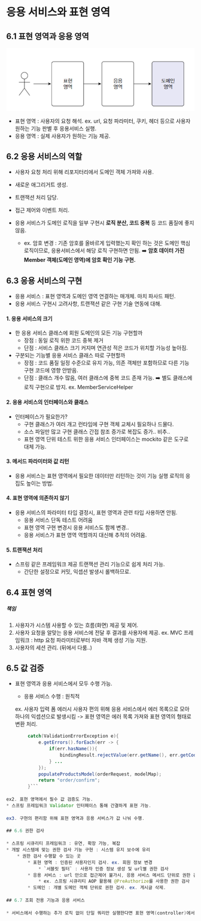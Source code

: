# 응용 서비스와 표현 영역

## 6.1 표현 영역과 응용 영역
![](https://github.com/rigyeonghong/FunDDD/blob/main/rigyeong/CH6/Pasted%20image%2020240301155415.png)

* 표현 영역 : 사용자의 요청 해석. ex. url, 요청 파라미터, 쿠키, 헤더 등으로 사용자 원하는 기능 판별 후 응용서비스 실행.
* 응용 영역 : 실제 사용자가 원하는 기능 제공.

## 6.2 응용 서비스의 역할

* 사용자 요청 처리 위해 리포지터리에서 도메인 객체 가져와 사용.
* 새로운 애그리거트 생성.
* 트랜잭션 처리 담당.
* 접근 제어와 이벤트 처리.

* 응용 서비스가 도메인 로직을 일부 구현시 **로직 분산, 코드 중복** 등 코드 품질에 좋지 않음.
	* ex. 암호 변경 :
		기존 암호를 올바르게 입력했는지 확인 하는 것은 도메인 핵심 로직이므로, 응용서비스에서 해당 로직 구현하면 안됨.
		➡️ **암호 데이터 가진 Member 객체(도메인 영역)에 암호 확인 기능 구현.**

## 6.3 응용 서비스의 구현

* 응용 서비스 : 표현 영역과 도메인 영역 연결하는 매개체. 마치 파사드 패턴.
* 응용 서비스 구현시 고려사항, 트랜잭션 같은 구현 기술 연동에 대해.

#### 1. 응용 서비스의 크기
* 한 응용 서비스 클래스에 회원 도메인의 모든 기능 구현할까
	* 장점 : 동일 로직 위한 코드 중복 제거 
	* 단점 : 서비스 클래스 크기 커지며 연관성 적은 코드가 위치할 가능성 높아짐.
* 구분되는 기능별 응용 서비스 클래스 따로 구현할까
	* 장점 :  코드 품질 일정 수준으로 유지 가능, 의존 객체만 포함하므로 다른 기능 구현 코드에 영향 안받음.
	* 단점 : 클래스 개수 많음, 여러 클래스에 중복 코드 존재 가능.
		➡️ 별도 클래스에 로직 구현으로 방지. ex. MemberServiceHelper
		
#### 2. 응용 서비스의 인터페이스와 클래스
* 인터페이스가 필요한가?
	* 구현 클래스가 여러 개고 런타임에 구현 객체 교체시 필요하나 드물다.
	* 소스 파일만 많고 구현 클래스 간접 참조 증가로 복잡도 증가.. 비추..
	* 표현 영역 단위 테스트 위한 응용 서비스 인터페이스는 mockito 같은 도구로 대체 가능.

#### 3. 메서드 파라미터와 값 리턴
* 응용 서비스는 표현 영역에서 필요한 데이터만 리턴하는 것이 기능 실행 로직의 응집도 높이는 방법.

#### 4. 표현 영역에 의존하지 않기
* 응용 서비스의 파라미터 타입 결정시, 표현 영역과 관련 타입 사용하면 안됨.
	* 응용 서비스 단독 테스트 어려움
	* 표현 영역 구현 변경시 응용 서비스도 함께 변경..
	* 응용 서비스가 표현 영역 역할까지 대신해 추적의 어려움.

#### 5. 트랜잭션 처리
* 스프링 같은 프레임워크 제공 트랜잭션 관리 기능으로 쉽게 처리 가능.
	* 간단한 설정으로 커밋, 익셉션 발생시 롤백하므로.


## 6.4 표현 영역

##### 책임
1. 사용자가 시스템 사용할 수 있는 흐름(화면) 제공 및 제어.
2. 사용자 요청을 알맞는 응용 서비스에 전달 후 결과를 사용자에 제공.
	ex. MVC 프레임워크 : http 요청 파라미터로부터 자바 객체 생성 기능 지원.
3. 사용자의 세션 관리.
	(뒤에서 다룸..)

## 6.5 값 검증

* 표현 영역과 응용 서비스에서 모두 수행 가능.
	* 응용 서비스 수행 : 원칙적

	ex. 사용자 입력 폼 에러시
		사용자 편의 위해 응용 서비스에서 에러 목록으로 모아 하나의 익셉션으로 발생시킴
		-> 표현 영역은 에러 목록 가져와 표현 영역의 형태로 변환 처리.
```java
        catch(ValidationErrorException e){
			e.getErrors().forEach(err -> {
				if(err.hasName()){
					bindingResult.rejectValue(err.getName(), err.getCode());
				} ...
			});
			populateProductsModel(orderRequest, modelMap);
			return "order/confirm";
		}```

ex2. 표현 영역에서 필수 값 검증도 가능.
* 스프링 프레임워크 Validator 인터페이스 통해 간결하게 표현 가능.
	
ex3. 구현의 편리함 위해 표현 영역과 응용 서비스가 값 나눠 수행.

## 6.6 권한 검사

* 스프링 시큐리티 프레임워크 : 유연, 확장 가능, 복잡
* 개발 시스템에 맞는 권한 검사 기능 구현 : 시스템 유지 보수에 유리
	* 권한 검사 수행할 수 있는 곳
		* 표현 영역 : 인증된 사용자인지 검사. ex. 회원 정보 변경
			* `서블릿 필터` : 사용자 인증 정보 생성 및 url별 권한 검사
		* 응용 서비스 : url 만으로 접근제어 불가시, 응용 서비스 메서드 단위로 권한 검사.
			* ex. 스프링 시큐리티 AOP 활용해 @PreAuthorize를 사용한 권한 검사
		* 도메인 : 개별 도메인 객체 단위로 권한 검사. ex. 게시글 삭제.

## 6.7 조회 전용 기능과 응용 서비스

* 서비스에서 수행하는 추가 로직 없이 단일 쿼리만 실행한다면 표현 영역(controller)에서 바로 조회 전용 기능 사용해도 괜찮다.